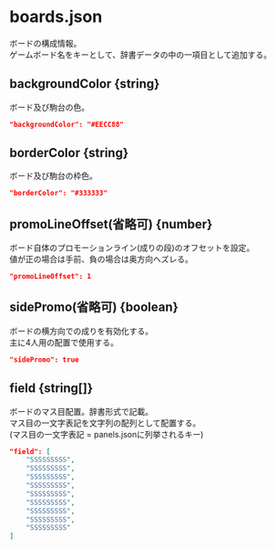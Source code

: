 # boards.json
ボードの構成情報。  
ゲームボード名をキーとして、辞書データの中の一項目として追加する。

## backgroundColor {string}
ボード及び駒台の色。
```json
"backgroundColor": "#EECC88"
```

## borderColor {string}
ボード及び駒台の枠色。
```json
"borderColor": "#333333"
```

## promoLineOffset(省略可) {number}
ボード自体のプロモーションライン(成りの段)のオフセットを設定。  
値が正の場合は手前、負の場合は奥方向へズレる。
```json
"promoLineOffset": 1
```

## sidePromo(省略可) {boolean}
ボードの横方向での成りを有効化する。  
主に4人用の配置で使用する。
```json
"sidePromo": true
```

## field {string[]}
ボードのマス目配置。辞書形式で記載。  
マス目の一文字表記を文字列の配列として配置する。  
(マス目の一文字表記 = panels.jsonに列挙されるキー)
```json
"field": [
	"SSSSSSSSS",
	"SSSSSSSSS",
	"SSSSSSSSS",
	"SSSSSSSSS",
	"SSSSSSSSS",
	"SSSSSSSSS",
	"SSSSSSSSS",
	"SSSSSSSSS",
	"SSSSSSSSS"
]
```
